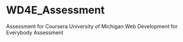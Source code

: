 # WD4E_Assessment
Assessment for Coursera University of Michigan Web Development for Everybody Assessment 
